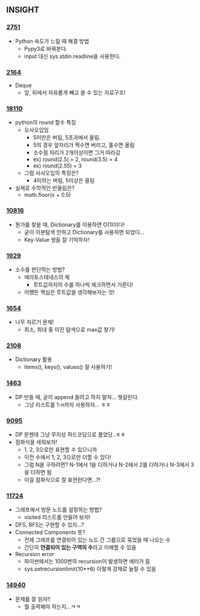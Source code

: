 ## INSIGHT
### [2751](https://github.com/lxxhanx/study/blob/main/codetest/boj/2_silver/2751.py)
- Python 속도가 느릴 때 해결 방법
    - Pypy3로 바꿔본다.
    - input 대신 sys.stdin.readline을 사용한다.

### [2164](https://github.com/lxxhanx/study/blob/main/codetest/boj/2_silver/2164.py)
- Deque
    - 앞, 뒤에서 자유롭게 빼고 쓸 수 있는 자료구조!

### [18110](https://github.com/lxxhanx/study/blob/main/codetest/boj/2_silver/18110.py)
- python의 round 함수 특징
    - 오사오입임
        - 5미만은 버림, 5초과에서 올림.
        - 5의 경우 앞자리가 짝수면 버리고, 홀수면 올림
        - 소수점 자리가 2개이상이면 그거 따라감
        - ex) round(2.5) = 2, round(3.5) = 4
        - ex) round(2.55) = 3
    - 그럼 사사오입의 특징은?
        - 4이하는 버림, 5이상은 올림
- 실제로 수학적인 반올림은?
    - math.floor(x + 0.5)

### [10816](https://github.com/lxxhanx/study/blob/main/codetest/boj/2_silver/10816.py)
- 뭔가를 찾을 때, Dictionary를 이용하면 O(1)이다!
    - 굳이 이분탐색 안하고 Dictionary를 사용하면 되었다...
    - Key-Value 쌍을 잘 기억하자!

### [1929](https://github.com/lxxhanx/study/blob/main/codetest/boj/2_silver/1929.py)
- 소수를 판단하는 방법?
    - 에라토스테네스의 체
        - 루트값까지의 수를 하나씩 체크하면서 거른다!
    - 어쨌든 핵심은 루트값을 생각해보자는 것!

### [1654](https://github.com/lxxhanx/study/blob/main/codetest/boj/2_silver/1654.py)
- 나무 자르기 문제!
    - 최소, 최대 중 이진 탐색으로 max값 찾기!

### [2108](https://github.com/lxxhanx/study/blob/main/codetest/boj/2_silver/2108.py)
- Dictionary 활용
    - items(), keys(), values() 잘 사용하기!

### [1463](https://github.com/lxxhanx/study/blob/main/codetest/boj/2_silver/1463.py)
- DP 만들 때, 굳이 append 쓸려고 하지 말자... 헷갈린다.
    - 그냥 리스트를 1-n까지 사용하자... ㅎㅎ

### [9095](https://github.com/lxxhanx/study/blob/main/codetest/boj/2_silver/9095.py)
- DP 문젠데 그냥 무지성 하드코딩으로 풀었당..ㅎㅎ
- 점화식을 세워보자!
    - 1, 2, 3으로만 표현할 수 있으니까
    - 이전 수에서 1, 2, 3으로만 더할 수 있다!
    - 그럼 N을 구하려면? N-1에서 1을 더하거나 N-2에서 2를 더하거나 N-3에서 3을 더하면 됨
    - 이걸 점화식으로 잘 표현한다면...?!

### [11724](https://github.com/lxxhanx/study/blob/main/codetest/boj/2_silver/11724.py)
- 그래프에서 방문 노드를 설정하는 방법?
    - visited 리스트를 만들어 보자!
- DFS, BFS는 구현할 수 있지...?
- Connected Components 뜻?
    - 전체 그래프를 연결되어 있는 노드 간 그룹으로 묶었을 때 나오는 수
    - 간단히 **연결되어 있는 구역의 수**라고 이해할 수 있음
- Recursion error
    - 파이썬에서는 1000번의 recursion이 발생하면 에러가 뜸
    - sys.setrecursionlimit(10**6) 이렇게 강제로 늘릴 수 있음

### [14940](https://github.com/lxxhanx/study/blob/main/codetest/boj/2_silver/14940.py)
- 문제를 잘 읽자!!
    - 뭘 출력해야 하는지...ㅋㅋ